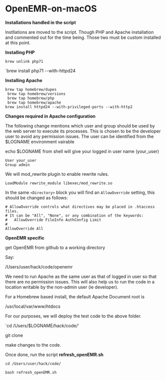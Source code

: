 # OpenEMR-on-macOS



**Installations handled in the script**

Instllations are moved to the script. Though PHP and Apache installation and commented out for the time being. Those two must be custom installed at this point.

**Installing PHP**



`brew unlink php71`

`brew install php71 --with-httpd24

**Installing Apache**



```shell
brew tap homebrew/dupes
 brew tap homebrew/versions
 brew tap homebrew/php
 brew tap homebrew/apache
brew install httpd24 --with-privileged-ports --with-http2
```


**Changes required in Apache configuration**


The following change mentions which user and group should be used by the web server to execute its processes. This is chosen to be the developer user to avoid any permission issues. The user can be identified from the $LOGNAME environment vairable

echo $LOGNAME from shell will give your logged in user name (your_user)

```shell
User your_user
Group admin
```


We will mod_rewrite plugin to enable rewrite rules.

`LoadModule rewrite_module libexec/mod_rewrite.so`



In the same `<Directory>` block you will find an `AllowOverride` setting, this should be changed as follows:

```http
# AllowOverride controls what directives may be placed in .htaccess files.
# It can be "All", "None", or any combination of the keywords:
#   AllowOverride FileInfo AuthConfig Limit
#
AllowOverride All
```




**OpenEMR specific**



get OpenEMR from github to a working directory

Say:

/Users/user/hack/code/openemr

We need to run Apache as the same user as that of logged in user so that there are no permission issues. This will also help us to run the code in a location writable by the non-admin user (ie developer).

For a Homebrew based install, the default Apache Document root is

/usr/local/var/www/htdocs

For our purposes, we will deploy the test code to the above folder.



`cd /Users/$LOGNAME/hack/code/'

git clone <openEMR>

make changes to the code.

Once done, run the script **refresh_openEMR.sh**

`cd /Users/user/hack/code/`

`bash refresh_openEMR.sh`


